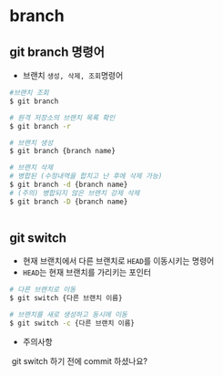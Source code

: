 #  branch

## git branch 명령어

- 브랜치 `생성, 삭제, 조회`명령어 

```bash
#브랜치 조회
$ git branch 

# 원격 저장소의 브랜치 목록 확인
$ git branch -r

# 브랜치 생성
$ git branch {branch name}

# 브랜치 삭제
# 병합된 (수정내역을 합치고 난 후에 삭제 가능)
$ git branch -d {branch name}
# (주의) 병합되지 않은 브랜치 강제 삭제
$ git branch -D {branch name}



```

## git switch

- 현재 브랜치에서 다른 브랜치로 `HEAD`를 이동시키는 명령어
- `HEAD`는 현재 브랜치를 가리키는 포인터

```bash
# 다른 브랜치로 이동
$ git switch {다른 브랜치 이름}

# 브랜치를 새로 생성하고 동시에 이동
$ git switch -c {다른 브랜치 이름}
```

- 주의사항

​		git switch 하기 전에 commit 하셨나요?